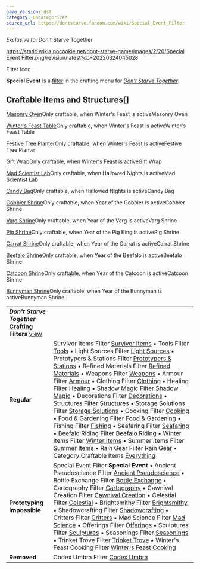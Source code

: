 ```yaml
---
game_version: dst
category: Uncategorized
source_url: https://dontstarve.fandom.com/wiki/Special_Event_Filter
---
```


*Exclusive to:* Don't Starve Together

 https://static.wikia.nocookie.net/dont-starve-game/images/2/20/Special Event Filter.png/revision/latest?cb=20220324045028 

Filter Icon

 

**Special Event** is a [filter](/wiki/Crafting#Crafting_Filter "Crafting") in the crafting menu for *[Don't Starve Together](/wiki/Don%27t_Starve_Together "Don't Starve Together")*.

## Craftable Items and Structures[]

[Masonry Oven](/wiki/Masonry_Oven "Masonry Oven")Only craftable, when Winter's Feast is activeMasonry Oven

[Winter's Feast Table](/wiki/Winter%27s_Feast_Table "Winter's Feast Table")Only craftable, when Winter's Feast is activeWinter's Feast Table

[Festive Tree Planter](/wiki/Festive_Tree_Planter "Festive Tree Planter")Only craftable, when Winter's Feast is activeFestive Tree Planter

[Gift Wrap](/wiki/Gift_Wrap "Gift Wrap")Only craftable, when Winter's Feast is activeGift Wrap

[Mad Scientist Lab](/wiki/Mad_Scientist_Lab "Mad Scientist Lab")Only craftable, when Hallowed Nights is activeMad Scientist Lab

[Candy Bag](/wiki/Candy_Bag "Candy Bag")Only craftable, when Hallowed Nights is activeCandy Bag

[Gobbler Shrine](/wiki/Gobbler_Shrine "Gobbler Shrine")Only craftable, when Year of the Gobbler is activeGobbler Shrine

[Varg Shrine](/wiki/Varg_Shrine "Varg Shrine")Only craftable, when Year of the Varg is activeVarg Shrine

[Pig Shrine](/wiki/Pig_Shrine "Pig Shrine")Only craftable, when Year of the Pig King is activePig Shrine

[Carrat Shrine](/wiki/Carrat_Shrine "Carrat Shrine")Only craftable, when Year of the Carrat is activeCarrat Shrine

[Beefalo Shrine](/wiki/Beefalo_Shrine "Beefalo Shrine")Only craftable, when Year of the Beefalo is activeBeefalo Shrine

[Catcoon Shrine](/wiki/Catcoon_Shrine "Catcoon Shrine")Only craftable, when Year of the Catcoon is activeCatcoon Shrine

[Bunnyman Shrine](/wiki/Bunnyman_Shrine "Bunnyman Shrine")Only craftable, when Year of the Bunnyman is activeBunnyman Shrine

|  |  |
| --- | --- |
| ***Don't Starve Together* [Crafting](/wiki/Crafting "Crafting") Filters** [view](/wiki/Template:Crafting_Filters "Template:Crafting Filters") | |
| **Regular** | Survivor Items Filter [Survivor Items](/wiki/Survivor_Items_Filter "Survivor Items Filter") • Tools Filter [Tools](/wiki/Tools_Filter "Tools Filter") • Light Sources Filter [Light Sources](/wiki/Light_Sources_Filter "Light Sources Filter") • Prototypers & Stations Filter [Prototypers & Stations](/wiki/Prototypers_%26_Stations_Filter "Prototypers & Stations Filter") • Refined Materials Filter [Refined Materials](/wiki/Refined_Materials_Filter "Refined Materials Filter") • Weapons Filter [Weapons](/wiki/Weapons_Filter "Weapons Filter") • Armour Filter [Armour](/wiki/Armour_Filter "Armour Filter") • Clothing Filter [Clothing](/wiki/Clothing_Filter "Clothing Filter") • Healing Filter [Healing](/wiki/Healing_Filter "Healing Filter") • Shadow Magic Filter [Shadow Magic](/wiki/Shadow_Magic_Filter "Shadow Magic Filter") • Decorations Filter [Decorations](/wiki/Decorations_Filter "Decorations Filter") • Structures Filter [Structures](/wiki/Structures_Filter "Structures Filter") • Storage Solutions Filter [Storage Solutions](/wiki/Storage_Solutions_Filter "Storage Solutions Filter") • Cooking Filter [Cooking](/wiki/Cooking_Filter "Cooking Filter") • Food & Gardening Filter [Food & Gardening](/wiki/Food_%26_Gardening_Filter "Food & Gardening Filter") • Fishing Filter [Fishing](/wiki/Fishing_Filter "Fishing Filter") • Seafaring Filter [Seafaring](/wiki/Seafaring_Filter "Seafaring Filter") • Beefalo Riding Filter [Beefalo Riding](/wiki/Beefalo_Riding_Filter "Beefalo Riding Filter") • Winter Items Filter [Winter Items](/wiki/Winter_Items_Filter "Winter Items Filter") • Summer Items Filter [Summer Items](/wiki/Summer_Items_Filter "Summer Items Filter") • Rain Gear Filter [Rain Gear](/wiki/Rain_Gear_Filter "Rain Gear Filter") • Category:Craftable Items [Everything](/wiki/Category:Craftable_Items "Category:Craftable Items") |
| **Prototyping impossible** | Special Event Filter **Special Event** • Ancient Pseudoscience Filter [Ancient Pseudoscience](/wiki/Ancient_Pseudoscience_Filter "Ancient Pseudoscience Filter") • Bottle Exchange Filter [Bottle Exchange](/wiki/Bottle_Exchange_Filter "Bottle Exchange Filter") • Cartography Filter [Cartography](/wiki/Cartography_Filter "Cartography Filter") • Cawnival Creation Filter [Cawnival Creation](/wiki/Cawnival_Creation_Filter "Cawnival Creation Filter") • Celestial Filter [Celestial](/wiki/Celestial_Filter "Celestial Filter") • Brightsmithy Filter [Brightsmithy](/wiki/Brightsmithy_Filter "Brightsmithy Filter") • Shadowcrafting Filter [Shadowcrafting](/wiki/Shadowcrafting_Filter "Shadowcrafting Filter") • Critters Filter [Critters](/wiki/Critters_Filter "Critters Filter") • Mad Science Filter [Mad Science](/wiki/Mad_Science_Filter "Mad Science Filter") • Offerings Filter [Offerings](/wiki/Offerings_Filter "Offerings Filter") • Sculptures Filter [Sculptures](/wiki/Sculptures_Filter "Sculptures Filter") • Seasonings Filter [Seasonings](/wiki/Seasonings_Filter "Seasonings Filter") • Trinket Trove Filter [Trinket Trove](/wiki/Trinket_Trove_Filter "Trinket Trove Filter") • Winter's Feast Cooking Filter [Winter's Feast Cooking](/wiki/Winter%27s_Feast_Cooking_Filter "Winter's Feast Cooking Filter") |
| **Removed** | Codex Umbra Filter [Codex Umbra](/wiki/Codex_Umbra_Filter "Codex Umbra Filter") |